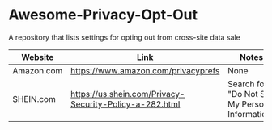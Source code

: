 # Awesome-Privacy-Opt-Out
A repository that lists settings for opting out from cross-site data sale

| Website | Link | Notes 
|--------|---------------------------------------------------------|---|
| Amazon.com | https://www.amazon.com/privacyprefs                     | None |
| SHEIN.com  | https://us.shein.com/Privacy-Security-Policy-a-282.html | Search for "Do Not Sell My Personal Information" |
